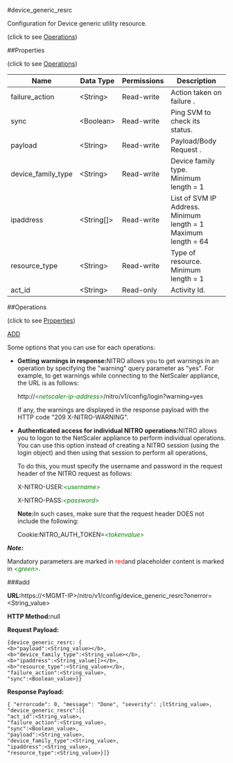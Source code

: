 #device_generic_resrc



Configuration for Device generic utility resource.

<span>(click to see [Operations](#operations))</span>



##Properties 

<span>(click to see [Operations](#operations))</span>





<table><thead><tr><th>Name</th><th>Data Type</th><th>Permissions</th><th>Description</th></tr></thead><tbody><tr><td>failure_action</td><td>&lt;String></td><td>Read-write</td><td>Action taken on failure .</td></tr><tr><td>sync</td><td>&lt;Boolean></td><td>Read-write</td><td>Ping SVM to check its status.</td></tr><tr><td>payload</td><td>&lt;String></td><td>Read-write</td><td>Payload/Body Request .</td></tr><tr><td>device_family_type</td><td>&lt;String></td><td>Read-write</td><td>Device family type.<br>Minimum length = 1</td></tr><tr><td>ipaddress</td><td>&lt;String[]></td><td>Read-write</td><td>List of SVM IP Address.<br>Minimum length = 1<br>Maximum length = 64</td></tr><tr><td>resource_type</td><td>&lt;String></td><td>Read-write</td><td>Type of resource.<br>Minimum length = 1</td></tr><tr><td>act_id</td><td>&lt;String></td><td>Read-only</td><td>Activity Id.</td></tr></tbody></table>

##Operations 

<span>(click to see [Properties](#properties))</span>





[ADD](#all)





Some options that you can use for each operations:

<ul><li><p><b>Getting warnings in response:</b>NITRO allows you to get warnings in an operation by specifying the "warning" query parameter as "yes". For example, to get warnings while connecting to the NetScaler appliance, the URL is as follows:</p><p>http://<span style="color:green;font-style:italic;">&lt;netscaler-ip-address&gt;</span>/nitro/v1/config/login?warning=yes</p><p>If any, the warnings are displayed in the response payload with the HTTP code "209 X-NITRO-WARNING".</p></li><li><p><b>Authenticated access for individual NITRO operations:</b>NITRO allows you to logon to the NetScaler appliance to perform individual operations. You can use this option instead of creating a NITRO session (using the login object) and then using that session to perform all operations,</p><p>To do this, you must specify the username and password in the request header of the NITRO request as follows:</p><p>X-NITRO-USER:<span style="color:green;font-style:italic;">&lt;username&gt;</span></p><p>X-NITRO-PASS:<span style="color:green;font-style:italic;">&lt;password&gt;</span></p><p><b>Note:</b>In such cases, make sure that the request header DOES not include the following:</p><p>Cookie:NITRO_AUTH_TOKEN=<span style="color:green;font-style:italic;">&lt;tokenvalue&gt;</span></p></li></ul>







***Note:*** 

Mandatory parameters are marked in <span style="color:#FF0000;">red</span>and placeholder content is marked in <span style="color:green;font-style:italic">&lt;green&gt;</span>.



###add







<b>URL:</b>https://&lt;MGMT-IP&gt;/nitro/v1/config/device_generic_resrc?onerror=&lt;String_value&gt;

<b>HTTP Method:</b>null

<b>Request Payload: </b>
```
{device_generic_resrc: {
<b>"payload":<String_value></b>,
<b>"device_family_type":<String_value></b>,
<b>"ipaddress":<String_value[]></b>,
<b>"resource_type":<String_value></b>,
"failure_action":<String_value>,
"sync":<Boolean_value>}}
```

<b>Response Payload: </b>
```
{ "errorcode": 0, "message": "Done", "severity": ;ltString_value>, "device_generic_resrc":[{
"act_id":<String_value>,
"failure_action":<String_value>,
"sync":<Boolean_value>,
"payload":<String_value>,
"device_family_type":<String_value>,
"ipaddress":<String_value>,
"resource_type":<String_value>}]}
```







